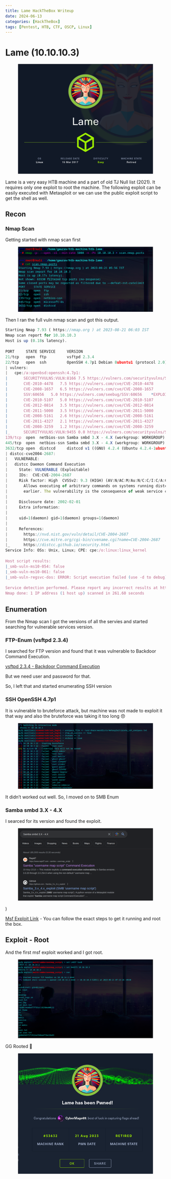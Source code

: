```yaml
---
title: Lame HackTheBox Writeup 
date: 2024-06-13
categories: [HackTheBox]
tags: [Pentest, HTB, CTF, OSCP, Linux]
---
```


# Lame (10.10.10.3)
<figure><img src="/assets/HTB/Lame/Lame.png" alt="Banner"></figure>

Lame is a very easy HTB machine and a part of old TJ Null list (2021). It requires only one exploit to root the machine. The following exploit can be easily executed with Metasploit or we can use the public exploit script to get the shell as well.

## Recon

### Nmap Scan

Getting started with nmap scan first

<figure><img src="/assets/HTB/Lame/Untitled.png" alt="Banner"></figure>

Then I ran the full vuln nmap scan and got this output. 

```jsx
Starting Nmap 7.93 ( https://nmap.org ) at 2023-08-21 06:03 IST
Nmap scan report for 10.10.10.3
Host is up (0.18s latency).

PORT     STATE SERVICE     VERSION
21/tcp   open  ftp         vsftpd 2.3.4
22/tcp   open  ssh         OpenSSH 4.7p1 Debian 8ubuntu1 (protocol 2.0)
| vulners: 
|   cpe:/a:openbsd:openssh:4.7p1: 
|     	SECURITYVULNS:VULN:8166	7.5	https://vulners.com/securityvulns/SECURITYVULNS:VULN:8166
|     	CVE-2010-4478	7.5	https://vulners.com/cve/CVE-2010-4478
|     	CVE-2008-1657	6.5	https://vulners.com/cve/CVE-2008-1657
|     	SSV:60656	5.0	https://vulners.com/seebug/SSV:60656	*EXPLOIT*
|     	CVE-2010-5107	5.0	https://vulners.com/cve/CVE-2010-5107
|     	CVE-2012-0814	3.5	https://vulners.com/cve/CVE-2012-0814
|     	CVE-2011-5000	3.5	https://vulners.com/cve/CVE-2011-5000
|     	CVE-2008-5161	2.6	https://vulners.com/cve/CVE-2008-5161
|     	CVE-2011-4327	2.1	https://vulners.com/cve/CVE-2011-4327
|     	CVE-2008-3259	1.2	https://vulners.com/cve/CVE-2008-3259
|_    	SECURITYVULNS:VULN:9455	0.0	https://vulners.com/securityvulns/SECURITYVULNS:VULN:9455
139/tcp  open  netbios-ssn Samba smbd 3.X - 4.X (workgroup: WORKGROUP)
445/tcp  open  netbios-ssn Samba smbd 3.X - 4.X (workgroup: WORKGROUP)
3632/tcp open  distccd     distccd v1 ((GNU) 4.2.4 (Ubuntu 4.2.4-1ubuntu4))
| distcc-cve2004-2687: 
|   VULNERABLE:
|   distcc Daemon Command Execution
|     State: VULNERABLE (Exploitable)
|     IDs:  CVE:CVE-2004-2687
|     Risk factor: High  CVSSv2: 9.3 (HIGH) (AV:N/AC:M/Au:N/C:C/I:C/A:C)
|       Allows executing of arbitrary commands on systems running distccd 3.1 and
|       earlier. The vulnerability is the consequence of weak service configuration.
|       
|     Disclosure date: 2002-02-01
|     Extra information:
|       
|     uid=1(daemon) gid=1(daemon) groups=1(daemon)
|   
|     References:
|       https://nvd.nist.gov/vuln/detail/CVE-2004-2687
|       https://cve.mitre.org/cgi-bin/cvename.cgi?name=CVE-2004-2687
|_      https://distcc.github.io/security.html
Service Info: OSs: Unix, Linux; CPE: cpe:/o:linux:linux_kernel

Host script results:
|_smb-vuln-ms10-054: false
|_smb-vuln-ms10-061: false
|_smb-vuln-regsvc-dos: ERROR: Script execution failed (use -d to debug)

Service detection performed. Please report any incorrect results at https://nmap.org/submit/ .
Nmap done: 1 IP address (1 host up) scanned in 261.60 seconds
```


## Enumeration

From the Nmap scan I got the versions of all the servies and started searching for vulnerable services version.

### FTP-Enum (vsftpd 2.3.4)

I searched for FTP version and found that it was vulnerable to  Backdoor Command Execution.

[vsftpd 2.3.4 - Backdoor Command Execution](https://www.exploit-db.com/exploits/49757)

But we need user and password for that.

So, I left that and started enumerating SSH version

### SSH OpenSSH 4.7p1

It is vulnerable to bruteforce attack, but machine was not made to exploit it that way and also the bruteforce was taking it too long 😞

<figure><img src="/assets/HTB/Lame/Untitled 1.png" alt="Banner"></figure>

It didn’t worked out well. So, I moved on to SMB Enum

### Samba smbd 3.X - 4.X

I searced for its version and found the exploit.


<figure><img src="/assets/HTB/Lame/Untitled 2.png" alt="Banner"></figure>)

[Msf Exploit Link](https://www.rapid7.com/db/modules/exploit/multi/samba/usermap_script/) - You can follow the exact steps to get it running and root the box.

## Exploit - Root

And the first msf exploit worked and I got root.

<figure><img src="/assets/HTB/Lame/Untitled 3.png" alt="Banner"></figure>

GG Rooted 🙂

<figure><img src="/assets/HTB/Lame/Untitled 4.png" alt="Banner"></figure>
